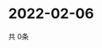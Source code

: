 # 2022-02-06
  共 0条

  <!-- BEGIN -->
  <!-- 最后更新时间Sun Feb 06 2022 17:05:24 GMT+0000 (Coordinated Universal Time) -->
  
  <!-- END -->
  
  